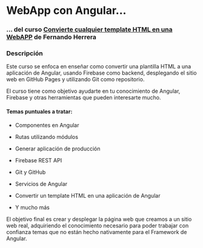 # WebApp con Angular...
### ... del curso [Convierte cualquier template HTML en una WebAPP](https://www.udemy.com/share/101qNqBUodc1dTRnw=/) de Fernando Herrera

### Descripción

 Este curso se enfoca en enseñar como convertir una plantilla HTML a una aplicación de Angular, usando Firebase como backend, desplegando el sitio web en GitHub Pages y utilizando Git como repositorio.

 El curso tiene como objetivo ayudarte en tu conocimiento de Angular, Firebase y otras herramientas que pueden interesarte mucho.

#### Temas puntuales a tratar:

- Componentes en Angular

- Rutas utilizando módulos

- Generar aplicación de producción

- Firebase REST API

- Git y GitHub

- Servicios de Angular

- Convertir un template HTML en una aplicación de Angular

- Y mucho más

El objetivo final es crear y desplegar la página web que creamos a un sitio web real, adquiriendo el conocimiento necesario para poder trabajar con confianza temas que no están hecho nativamente para el Framework de Angular.
